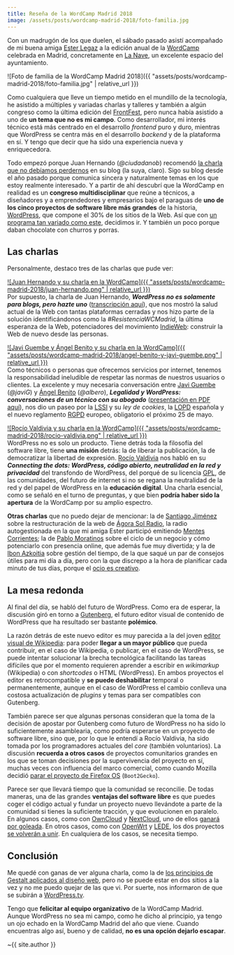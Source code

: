 ```yaml
---
title: Reseña de la WordCamp Madrid 2018
image: /assets/posts/wordcamp-madrid-2018/foto-familia.jpg
---
```


Con un madrugón de los que duelen, el sábado pasado asistí acompañado de mi buena amiga [Ester Legaz][ester-legaz] a la edición anual de la [WordCamp][wordcamp-madrid-2018] celebrada en Madrid, concretamente en [La Nave][la-nave], un excelente espacio del ayuntamiento.

![Foto de familia de la WordCamp Madrid 2018]({{ "assets/posts/wordcamp-madrid-2018/foto-familia.jpg" | relative_url }})

Como cualquiera que lleve un tiempo metido en el mundillo de la tecnología, he asistido a múltiples y variadas charlas y talleres y también a algún congreso como la última edición del [FrontFest][frontfest], pero nunca había asistido a uno de **un tema que no es mi campo**. Como desarrollador, mi interés técnico está más centrado en el desarrollo _frontend_ puro y duro, mientras que WordPress se centra más en el desarrollo _backend_ y de la plataforma en sí. Y tengo que decir que ha sido una experiencia nueva y enriquecedora.

Todo empezó porque Juan Hernando (_@ciudadanob_) recomendó [la charla que no debíamos perdernos][ciudadanob-charla-que-no-te-debes-perder] en su blog (la suya, claro). Sigo su blog desde el año pasado porque comunica sincera y naturalmente temas en los que estoy realmente interesado. Y a partir de ahí descubrí que la WordCamp en realidad es un **congreso multidisciplinar** que reúne a técnicos, a diseñadores y a emprendedores y empresarios bajo el paraguas de **uno de los cinco proyectos de software libre más grandes** de la historia, [WordPress][wordpress-org], que compone el 30% de los sitios de la Web. Así que con [un programa tan variado como este][wordcamp-madrid-2018-programa], decidimos ir. Y también un poco porque daban chocolate con churros y porras.


## Las charlas

Personalmente, destaco tres de las charlas que pude ver:

[![Juan Hernando y su charla en la WordCamp]({{ "assets/posts/wordcamp-madrid-2018/juan-hernando.png" | relative_url }})][wcm18-juan-hernando]  
Por supuesto, la charla de Juan Hernando, **_WordPress no es solamente para blogs, pero hazte uno_** ([transcripción aquí][ciudadanob-charla-indieweb]), que nos mostró la salud actual de la Web con tantas plataformas cerradas y nos hizo parte de la solución identificándonos como la _#ResistenciaWCMadrid_, la última esperanza de la Web, potenciadores del movimiento [IndieWeb][indieweb]: construir la Web de nuevo desde las personas.

[![Javi Guembe y Ángel Benito y su charla en la WordCamp]({{ "assets/posts/wordcamp-madrid-2018/angel-benito-y-javi-guembe.png" | relative_url }})][wcm18-javi-guembe-ángel-benito]  
Como técnicos o personas que ofrecemos servicios por internet, tenemos la responsabilidad ineludible de respetar las normas de nuestros usuarios o clientes. La excelente y muy necesaria conversación entre [Javi Guembe][legalidad-y-wordpress-javig] (_@javiG_) y [Ángel Benito][legalidad-y-wordpress-albero] (_@albero_), **_Legalidad y WordPress: conversaciones de un técnico con su abogado_** ([presentación en PDF aquí][legalidad-y-wordpress-presentación]), nos dio un paseo por la [LSSI][wp-lssi] y su _ley de cookies_, la [LOPD][wp-lopd] española y el nuevo reglamento [RGPD][wp-rgpd] europeo, obligatorio el próximo 25 de mayo.

[![Rocío Valdivia y su charla en la WordCamp]({{ "assets/posts/wordcamp-madrid-2018/rocio-valdivia.png" | relative_url }})][wcm18-rocío-valdivia]  
WordPress no es solo un producto. Tiene detrás toda la filosofía del software libre, tiene **una misión** detrás: la de liberar la publicación, la de democratizar la libertad de expresión. [Rocío Valdivia][rocío-valdivia] nos habló en su **_Connecting the dots: WordPress, código abierto, neutralidad en la red y privacidad_** del transfondo de WordPress, del porqué de su licencia [GPL][wp-gpl], de las comunidades, del futuro de internet si no se regana la neutralidad de la red y del papel de WordPress en la **educación digital**. Una charla esencial, como se señaló en el turno de preguntas, y que bien **podría haber sido la apertura** de la WordCamp por su amplio espectro.

**Otras charlas** que no puedo dejar de mencionar: la de [Santiago Jiménez][wcm18-santiago-jiménez] sobre la restructuración de la web de [Ágora Sol Radio][ágora-sol-radio], la radio autogestionada en la que mi amiga Ester participó emitiendo [Mentes Corrientes][mentes-corrientes]; la de [Pablo Moratinos][wcm18-pablo-moratinos] sobre el ciclo de un negocio y cómo potenciarlo con presencia online, que además fue muy divertida; y la de [Ibon Azkoitia][wcm18-ibon-azkoitia] sobre gestión del tiempo, de la que saqué un par de consejos útiles para mi día a día, pero con la que discrepo a la hora de planificar cada minuto de tus días, porque el [ocio es creativo][ol-el-arte-y-la-ciencia-de-no-hacer-nada].


## La mesa redonda

Al final del día, se habló del futuro de WordPress. Como era de esperar, la discusión giró en torno a [Gutenberg][wordpress-org-gutenberg], el futuro editor visual de contenido de WordPress que ha resultado ser bastante **polémico**.

La razón detrás de este nuevo editor es muy parecida a la del joven [editor visual de Wikipedia][wp-visual-editor]: para poder **llegar a un mayor público** que pueda contribuir, en el caso de Wikipedia, o publicar, en el caso de WordPress, se puede intentar solucionar la brecha tecnológica facilitando las tareas difíciles que por el momento requieren aprender a escribir en _wikimarkup_ (Wikipedia) o con _shortcodes_ o HTML (WordPress). En ambos proyectos el editor es retrocompatible y **se puede deshabilitar** temporal o permanentemente, aunque en el caso de WordPress el cambio conlleva una costosa actualización de _plugins_ y temas para ser compatibles con Gutenberg.

También parece ser que algunas personas consideran que la toma de la decisión de apostar por Gutenberg como futuro de WordPress no ha sido lo suficientemente asamblearia, como podría esperarse en un proyecto de software libre, sino que, por lo que le entendí a Rocío Valdivia, ha sido tomada por los programadores actuales del _core_ (también voluntarios). La discusión **recuerda a otros casos** de proyectos comunitarios grandes en los que se toman decisiones por la supervivencia del proyecto en sí, muchas veces con influencia del marco comercial, como cuando Mozilla decidió [parar el proyecto de Firefox OS][techcrunch-firefox-os-development-stopped] (`Boot2Gecko`).

Parece ser que llevará tiempo que la comunidad se reconcilie. De todas maneras, una de las grandes **ventajas del software libre** es que puedes coger el código actual y fundar un proyecto nuevo llevándote a parte de la comunidad si tienes la suficiente tracción, y que evolucionen en paralelo. En algunos casos, como con [OwnCloud][owncloud] y [NextCloud][nextcloud], uno de ellos [ganará por goleada][nextcloud-wins]. En otros casos, como con [OpenWrt][openwrt] y [LEDE][lede], los dos proyectos [se volverán a unir][openwrt-lede-merge]. En cualquiera de los casos, se necesita tiempo.


## Conclusión

Me quedé con ganas de ver alguna charla, como la de [los principios de Gestalt aplicados al diseño web][wcm18-piccia-neri], pero no se puede estar en dos sitios a la vez y no me puedo quejar de las que vi. Por suerte, nos informaron de que se subirán a [WordPress.tv][wordpress-tv].

Tengo que **felicitar al equipo organizativo** de la WordCamp Madrid. Aunque WordPress no sea mi campo, como he dicho al principio, ya tengo un ojo echado en la WordCamp Madrid del año que viene. Cuando encuentras algo así, bueno y de calidad, **no es una opción dejarlo escapar**.

~{{ site.author }}



[ester-legaz]: https://esterlegazfotografia.com/ "Ester Legaz, fotógrafa profesional en Madrid"
[la-nave]: http://www.lanavemadrid.com/ "La Nave Madrid"
[frontfest]: https://frontfest.es/ "FrontFest"
[wordpress-org]: https://wordpress.org/ "WordPress, software libre para crear webs, blogs o aplicaciones"
[wordpress-tv]: https://wordpress.tv/language/spanishespanol/ "WordPress TV"

[wordcamp-madrid-2018]: https://2018.madrid.wordcamp.org/ "WordCamp Madrid 2018"
[wordcamp-madrid-2018-programa]: https://2018.madrid.wordcamp.org/programa/ "Programa de la WordCamp Madrid 2018"
[wcm18-juan-hernando]: https://2018.madrid.wordcamp.org/session/wordpress-no-es-solamente-para-blogs-pero-hazte-uno/ "WordPress no es solamente para blogs, pero hazte uno - WordCamp Madrid 2018"
[wcm18-javi-guembe-ángel-benito]: https://2018.madrid.wordcamp.org/session/legalidad-y-wordpress-conversaciones-de-un-tecnico-con-su-abogado/ "Legalidad y WordPress: conversaciones de un técnico con su abogado - WordCamp Madrid 2018"
[wcm18-rocío-valdivia]: https://2018.madrid.wordcamp.org/session/connecting-the-dots-wordpress-codigo-abierto-neutralidad-en-la-red-y-privacidad/ "Connecting the dots: WordPress, código abierto, neutralidad en la red y privacidad - WordCamp Madrid 2018"
[wcm18-santiago-jiménez]: https://2018.madrid.wordcamp.org/session/del-blog-a-la-red-de-podcasts/ "Del blog a la red de podcasts - WordCamp Madrid 2018"
[wcm18-pablo-moratinos]: https://2018.madrid.wordcamp.org/session/quimica-para-tu-negocio-br-cn-fi-ev-wp/ "Química para tu negocio: Br Cn Fi Pr + WP - WordCamp Madrid 2018"
[wcm18-ibon-azkoitia]: https://2018.madrid.wordcamp.org/session/como-tener-un-proyecto-paralelo-y-no-quedarte-sin-vida-social/ "Cómo tener un proyecto paralelo y no quedarte sin vida social - WordCamp Madrid 2018"
[wcm18-piccia-neri]: https://2018.madrid.wordcamp.org/session/una-introduccion-practica-a-los-principios-gestalt-aplicados-al-diseno-web/ "Crea una UI rompedora con los principios básicos de Gestalt aplicados a diseño web - WordCamp Madrid 2018"

[ciudadanob-charla-que-no-te-debes-perder]: https://ciudadanob.com/blog/2018/03/21/que-charla-no-te-debes-perder-en-la-wordcamp-madrid/ "Blog de ciudadanoB: Qué charla no te debes perder en la WordCamp Madrid"
[ciudadanob-charla-indieweb]: https://ciudadanob.com/blog/2018/04/21/wordpress-no-es-solamente-para-blogs-pero-hazte-uno/ "Blog de ciudadanoB: WordPress no es solamente para blogs, pero hazte uno"
[indieweb]: https://indieweb.org/ "IndieWeb, una alternativa centrada en la gente a la Web comporativa"

[legalidad-y-wordpress-albero]: https://www.normasdeinternet.com/ "Ángel Benito Rodero"
[legalidad-y-wordpress-javig]: https://javig.es/legalidad-y-wordpress-en-wordcamp-madrid-2018/ "Javier Guembe: Legalidad y WordPress, en WordCamp Madrid 2018"
[legalidad-y-wordpress-presentación]: https://javig.es/wp-content/uploads/2018/04/legalidad-y-WordPress-WCMadrid2018.pdf "Presentación en PDF de Legalidad y WordPress: conversaciones de un técnico con su abogado"
[wp-lssi]: https://es.wikipedia.org/wiki/LSSI "Ley de Servicios de la Sociedad de la Información - Wikipedia en español"
[wp-lopd]: https://es.wikipedia.org/wiki/LOPD "Ley Orgánica de Protección de Datos de Carácter Personal (España) - Wikipedia en español"
[wp-rgpd]: https://es.wikipedia.org/wiki/RGPD "Reglamento General de Protección de Datos - Wikipedia en español"

[rocío-valdivia]: https://rocio.blog/ "Rocío Valdivia, Community Wrangler at Automattic"
[wp-gpl]: https://es.wikipedia.org/wiki/GPL "GNU General Public License - Wikipedia en español"

[ágora-sol-radio]: https://www.agorasolradio.org/ "Ágora Sol Radio: radio libre, autogestionada y asamblearia"
[mentes-corrientes]: https://www.agorasolradio.org/podcast/mentescorrientes/ "Mentes Corrientes en Ágora Sol Radio"

[ol-el-arte-y-la-ciencia-de-no-hacer-nada]: https://openlibrary.org/books/OL26419048M/El_arte_y_la_ciencia_de_no_hacer_nada "El arte y la ciencia de no hacer nada: el cerebro tiene su propio piloto automático (2013, Clave Intelectual)"

[wordpress-org-gutenberg]: https://wordpress.org/gutenberg/ "Gutenberg, una nueva experiencia de publicación (en inglés)"
[wp-visual-editor]: https://es.wikipedia.org/wiki/Wikipedia:Editor_Visual "Editor visual de Wikipedia"
[techcrunch-firefox-os-development-stopped]: https://techcrunch.com/2015/12/08/mozilla-will-stop-developing-and-selling-firefox-os-smartphones/ "TechCrunch (en inglés): Mozilla dejará de desarrollar y vender smartphones Firefox OS"

[owncloud]: https://owncloud.org "OwnCloud: tu propia nube (en inglés)"
[nextcloud]: https://nextcloud.com "NextCloud: plataforma libre de almacenamiento y colaboración (en inglés)"
[nextcloud-wins]: https://civihosting.com/blog/nextcloud-vs-owncloud/ "NextCloud vs OwnCloud (en inglés)"
[openwrt]: https://openwrt.org "OpenWrt: liberación de routers (en inglés)"
[lede]: https://lede-project.org "LEDE project (redirige a OpenWRT)"
[openwrt-lede-merge]: https://forum.openwrt.org/viewtopic.php?id=72940 "Anuncio de la unificación de los proyectos OpenWrt y LEDE en el foro de OpenWrt (en inglés)"
